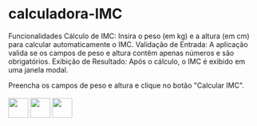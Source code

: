 # calculadora-IMC
Funcionalidades
Cálculo de IMC: Insira o peso (em kg) e a altura (em cm) para calcular automaticamente o IMC. Validação de Entrada: A aplicação valida se os campos de peso e altura contêm apenas números e são obrigatórios. Exibição de Resultado: Após o cálculo, o IMC é exibido em uma janela modal.

Preencha os campos de peso e altura e clique no botão "Calcular IMC".
<br>
<br>
<span>
<img src="https://cdn.jsdelivr.net/gh/devicons/devicon/icons/css3/css3-original.svg" width="40" height="40"  />
<img src="https://cdn.jsdelivr.net/gh/devicons/devicon/icons/javascript/javascript-original.svg" width="40" height="40"  />
<img src="https://cdn.jsdelivr.net/gh/devicons/devicon/icons/html5/html5-original.svg" width="40" height="40"  />
</span>


